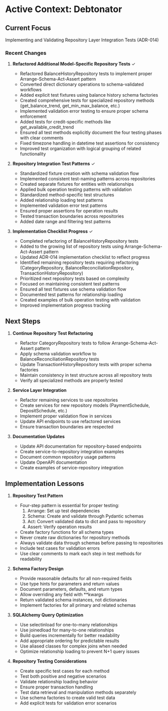# Active Context: Debtonator

## Current Focus
Implementing and Validating Repository Layer Integration Tests (ADR-014)

### Recent Changes

1. **Refactored Additional Model-Specific Repository Tests** ✓
   - Refactored BalanceHistoryRepository tests to implement proper Arrange-Schema-Act-Assert pattern
   - Converted direct dictionary operations to schema-validated workflows
   - Added explicit test fixtures using balance history schema factories
   - Created comprehensive tests for specialized repository methods (get_balance_trend, get_min_max_balance, etc.)
   - Implemented validation error testing to ensure proper schema enforcement
   - Added tests for credit-specific methods like get_available_credit_trend
   - Ensured all test methods explicitly document the four testing phases with clear comments
   - Fixed timezone handling in datetime test assertions for consistency 
   - Improved test organization with logical grouping of related functionality

2. **Repository Integration Test Patterns** ✓
   - Standardized fixture creation with schema validation flow
   - Implemented consistent test-naming patterns across repositories
   - Created separate fixtures for entities with relationships
   - Applied bulk operation testing patterns with validation
   - Standardized method-specific test structures
   - Added relationship loading test patterns
   - Implemented validation error test patterns
   - Ensured proper assertions for operation results
   - Tested transaction boundaries across repositories
   - Added date range and filtering test patterns

3. **Implementation Checklist Progress** ✓
   - Completed refactoring of BalanceHistoryRepository tests
   - Added to the growing list of repository tests using Arrange-Schema-Act-Assert pattern
   - Updated ADR-014 implementation checklist to reflect progress
   - Identified remaining repository tests requiring refactoring (CategoryRepository, BalanceReconciliationRepository, TransactionHistoryRepository)
   - Prioritized next repository tests based on complexity
   - Focused on maintaining consistent test patterns
   - Ensured all test fixtures use schema validation flow
   - Documented test patterns for relationship loading
   - Created examples of bulk operation testing with validation
   - Improved implementation progress tracking


## Next Steps

1. **Continue Repository Test Refactoring**
   - Refactor CategoryRepository tests to follow Arrange-Schema-Act-Assert pattern
   - Apply schema validation workflow to BalanceReconciliationRepository tests
   - Update TransactionHistoryRepository tests with proper schema factories
   - Maintain consistency in test structure across all repository tests
   - Verify all specialized methods are properly tested

2. **Service Layer Integration**
   - Refactor remaining services to use repositories
   - Create services for new repository models (PaymentSchedule, DepositSchedule, etc.)
   - Implement proper validation flow in services
   - Update API endpoints to use refactored services
   - Ensure transaction boundaries are respected

3. **Documentation Updates**
   - Update API documentation for repository-based endpoints
   - Create service-to-repository integration examples
   - Document common repository usage patterns
   - Update OpenAPI documentation
   - Create examples of service-repository integration

## Implementation Lessons

1. **Repository Test Pattern**
   - Four-step pattern is essential for proper testing:
     1. Arrange: Set up test dependencies
     2. Schema: Create and validate through Pydantic schemas
     3. Act: Convert validated data to dict and pass to repository
     4. Assert: Verify operation results
   - Create factory functions for all schema types
   - Never create raw dictionaries for repository methods
   - Always validate data through schemas before passing to repositories
   - Include test cases for validation errors
   - Use clear comments to mark each step in test methods for readability

2. **Schema Factory Design**
   - Provide reasonable defaults for all non-required fields
   - Use type hints for parameters and return values
   - Document parameters, defaults, and return types
   - Allow overriding any field with **kwargs
   - Return validated schema instances, not dictionaries
   - Implement factories for all primary and related schemas

3. **SQLAlchemy Query Optimization**
   - Use selectinload for one-to-many relationships
   - Use joinedload for many-to-one relationships
   - Build queries incrementally for better readability
   - Add appropriate ordering for predictable results
   - Use aliased classes for complex joins when needed
   - Optimize relationship loading to prevent N+1 query issues

4. **Repository Testing Considerations**
   - Create specific test cases for each method
   - Test both positive and negative scenarios
   - Validate relationship loading behavior
   - Ensure proper transaction handling
   - Test data retrieval and manipulation methods separately
   - Use schema factories to create valid test data
   - Add explicit tests for validation error scenarios
